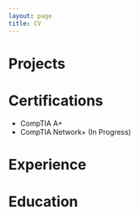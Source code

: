 ```yaml
---
layout: page
title: CV
--- 
```

# Projects



# Certifications
- CompTIA A+
- CompTIA Network+ (In Progress)


# Experience



# Education



